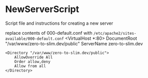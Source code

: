 # NewServerScript
Script file and instructions for creating a new server


replace contents of 000-default.conf with <code>/etc/apache2/sites-available/000-default.conf</code>
<VirtualHost *:80>
    DocumentRoot "/var/www/zero-to-slim.dev/public"
    ServerName zero-to-slim.dev

    <Directory "/var/www/zero-to-slim.dev/public">
        AllowOverride All
        Order allow,deny
        Allow from all
    </Directory>
</VirtualHost>


